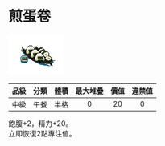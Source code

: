 # 煎蛋卷

![img](images/item_pic_RSFT.png)

|品級|分類|體積|最大堆疊|價值|違禁值|
|:--:|:--:|:--:|:--:|:--:|:--:|
|中級|午餐|半格|0|20|0|

飽腹+2，精力+20。\
立即恢復2點專注值。

